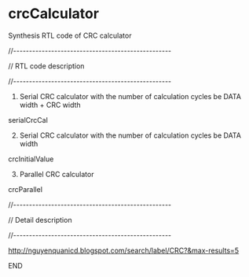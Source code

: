 # crcCalculator
Synthesis RTL code of CRC calculator

//--------------------------------------------------

// RTL code description

//--------------------------------------------------

1) Serial CRC calculator with the number of calculation cycles be DATA width + CRC width

serialCrcCal

2) Serial CRC calculator with the number of calculation cycles be DATA width

crcInitialValue

3) Parallel CRC calculator

crcParallel

//--------------------------------------------------

// Detail description

//--------------------------------------------------

http://nguyenquanicd.blogspot.com/search/label/CRC?&max-results=5


END
